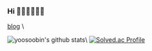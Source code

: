 ### Hi 👩🏻‍💻👩🏻‍💻





<a href='https://ysbstudy.tistory.com/'>blog</a> \

![yoosoobin's github stats](https://github-readme-stats.vercel.app/api?username=yoosoobin&show_icons=true)\\
[![Solved.ac Profile](http://mazassumnida.wtf/api/v2/generate_badge?boj=dbqhrska1)](https://solved.ac/dbqhrska1/)

